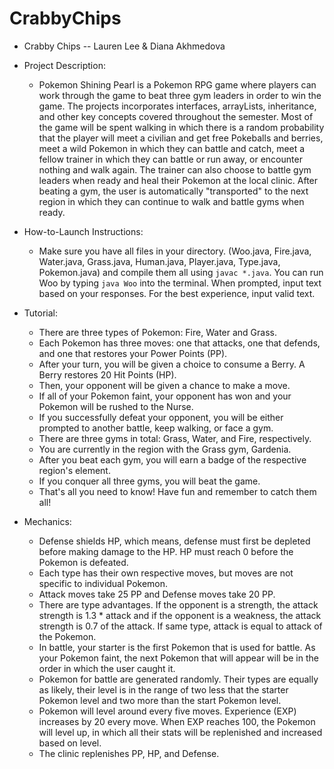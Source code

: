# CrabbyChips
 * Crabby Chips -- Lauren Lee & Diana Akhmedova

 * Project Description:
    * Pokemon Shining Pearl is a Pokemon RPG game where players can work through the game to beat three gym leaders in order to win the game. The projects incorporates interfaces, arrayLists, inheritance, and other key concepts covered throughout the semester. Most of the game will be spent walking in which there is a random probability that the player will meet a civilian and get free Pokeballs and berries, meet a wild Pokemon in which they can battle and catch, meet a fellow trainer in which they can battle or run away, or encounter nothing and walk again. The trainer can also choose to battle gym leaders when ready and heal their Pokemon at the local clinic. After beating a gym, the user is automatically "transported" to the next region in which they can continue to walk and battle gyms when ready.

  * How-to-Launch Instructions:
    * Make sure you have all files in your directory. (Woo.java, Fire.java, Water.java, Grass.java, Human.java, Player.java, Type.java, Pokemon.java) and compile them all using ```javac *.java```. You can run Woo by typing ``` java Woo ``` into the terminal. When prompted, input text based on your responses. For the best experience, input valid text.

  * Tutorial:
    * There are three types of Pokemon: Fire, Water and Grass.
    * Each Pokemon has three moves: one that attacks, one that defends, and one that restores your Power Points (PP).
    * After your turn, you will be given a choice to consume a Berry. A Berry restores 20 Hit Points (HP).
    * Then, your opponent will be given a chance to make a move.
    * If all of your Pokemon faint, your opponent has won and your Pokemon will be rushed to the Nurse.
    * If you successfully defeat your opponent, you will be either prompted to another battle, keep walking, or face a gym.
    * There are three gyms in total: Grass, Water, and Fire, respectively.
    * You are currently in the region with the Grass gym, Gardenia.
    * After you beat each gym, you will earn a badge of the respective region's element.
    * If you conquer all three gyms, you will beat the game.
    * That's all you need to know! Have fun and remember to catch them all!

  * Mechanics:
    * Defense shields HP, which means, defense must first be depleted before making damage to the HP. HP must reach 0 before the Pokemon is defeated.
    * Each type has their own respective moves, but moves are not specific to individual Pokemon.
    * Attack moves take 25 PP and Defense moves take 20 PP.
    * There are type advantages. If the opponent is a strength, the attack strength is 1.3 * attack and if the opponent is a weakness, the attack strength is 0.7 of the attack. If same type, attack is equal to attack of the Pokemon.
    * In battle, your starter is the first Pokemon that is used for battle. As your Pokemon faint, the next Pokemon that will appear will be in the order in which the user caught it.
    * Pokemon for battle are generated randomly. Their types are equally as likely, their level is in the range of two less that the starter Pokemon level and two more than the start Pokemon level.
    * Pokemon will level around every five moves. Experience (EXP) increases by 20 every move. When EXP reaches 100, the Pokemon will level up, in which all their stats will be replenished and increased based on level.
    * The clinic replenishes PP, HP, and Defense.
